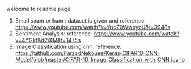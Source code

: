 welcome to readme page.

1. Email spam or ham : dataset is given and reference: https://www.youtube.com/watch?v=YncZ0WwxyzU&t=3948s
2. Sentiment Analysis: reference: https://www.youtube.com/watch?v=4YGkfAd2iXM&t=1475s
3. Image Classification using cnn: reference: https://github.com/FarzadNekouee/Keras-CIFAR10-CNN-Model/blob/master/CIFAR-10_Image_Classification_with_CNN.ipynb
